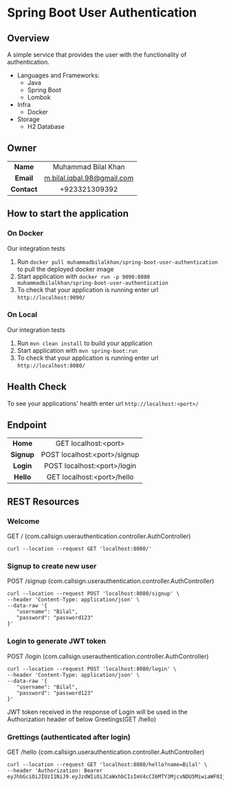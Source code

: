 # Spring Boot User Authentication

## Overview
A simple service that provides the user with the functionality of authentication.

- Languages and Frameworks:
    - Java
    - Spring Boot
    - Lombok
- Infra
    - Docker
- Storage
    - H2 Database

## Owner
|   |   |
| :---: | :---: |
| **Name** | Muhammad Bilal Khan |
| **Email** | [m.bilal.iqbal.98@gmail.com](m.bilal.iqbal.98@gmail.com) |
| **Contact** | +923321309392 | 

How to start the application
---

### On Docker

Our integration tests 
1. Run `docker pull muhammadbilalkhan/spring-boot-user-authentication` to pull the deployed docker image
1. Start application with `docker run -p 9090:8080 muhammadbilalkhan/spring-boot-user-authentication`
1. To check that your application is running enter url `http://localhost:9090/`

### On Local

Our integration tests 
1. Run `mvn clean install` to build your application
1. Start application with `mvn spring-boot:run`
1. To check that your application is running enter url `http://localhost:8080/`

Health Check
---

To see your applications' health enter url `http://localhost:<port>/`

## Endpoint
|             |                               |
|:-----------:|:-----------------------------:|
|  **Home**   |     GET localhost:\<port>     |
|  **Signup** | POST localhost:\<port>/signup |
|  **Login**  | POST localhost:\<port>/login  |
|  **Hello**  |  GET localhost:\<port>/hello  |

REST Resources
---

### Welcome

GET / (com.callsign.userauthentication.controller.AuthController)</br>

 ```$xslt
curl --location --request GET 'localhost:8080/'
```

### Signup to create new user

POST /signup (com.callsign.userauthentication.controller.AuthController)</br>

 ```$xslt
curl --location --request POST 'localhost:8080/signup' \
--header 'Content-Type: application/json' \
--data-raw '{
    "username": "Bilal",
    "password": "password123"
}'
```

### Login to generate JWT token

POST /login (com.callsign.userauthentication.controller.AuthController)</br>

 ```$xslt
curl --location --request POST 'localhost:8080/login' \
--header 'Content-Type: application/json' \
--data-raw '{
    "username": "Bilal",
    "password": "password123"
}'
```

JWT token received in the response of Login will be used in the Authorization header of below Greetings(GET /hello)

### Grettings (authenticated after login)

GET /hello (com.callsign.userauthentication.controller.AuthController)</br>

 ```$xslt
curl --location --request GET 'localhost:8080/hello?name=Bilal' \
--header 'Authorization: Bearer eyJhbGciOiJIUzI1NiJ9.eyJzdWIiOiJCaWxhbCIsImV4cCI6MTY3MjcxNDU5MiwiaWF0IjoxNjcyNjc4NTkyfQ.4YucExP5HnVDXQ76b0TH5cKsBfc620jSUVW_PPsGoRw'
```
